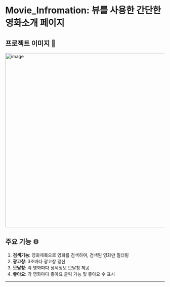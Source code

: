 # Movie_Infromation: 뷰를 사용한 간단한 영화소개 페이지

## 프로젝트 이미지 🎥
<img width="551" alt="image" src="https://github.com/Koo-Tae-Ho/Movie_Information/assets/133594273/17c33a82-4beb-4340-a229-ce0f25bcfba4">

## 주요 기능 ⚙️

1. **검색기능**: 영화제목으로 영화를 검색하여, 검색된 영화만 필터링
2. **광고창**: 3초마다 광고창 갱신
3. **모달창**: 각 영화마다 상세정보 모달창 제공
4. **좋아요**: 각 영화마다 좋아요 클릭 가능 및 좋아요 수 표시

---






